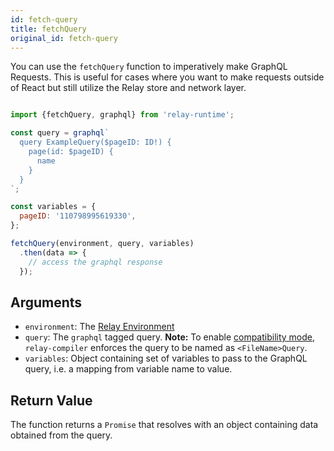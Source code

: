 ```yaml
---
id: fetch-query
title: fetchQuery
original_id: fetch-query
---
```

You can use the `fetchQuery` function to imperatively make GraphQL Requests. This is useful for cases where you want to make requests outside of React but still utilize the Relay store and network layer.

```javascript

import {fetchQuery, graphql} from 'relay-runtime';

const query = graphql`
  query ExampleQuery($pageID: ID!) {
    page(id: $pageID) {
      name
    }
  }
`;

const variables = {
  pageID: '110798995619330',
};

fetchQuery(environment, query, variables)
  .then(data => {
    // access the graphql response
  });

```

## Arguments

-   `environment`: The [Relay Environment](./relay-environment)
-   `query`: The `graphql` tagged query. **Note:** To enable [compatibility mode](./relay-compat), `relay-compiler` enforces the query to be named as `<FileName>Query`.
-   `variables`: Object containing set of variables to pass to the GraphQL query, i.e. a mapping from variable name to value.

## Return Value

The function returns a `Promise` that resolves with an object containing data obtained from the query.
